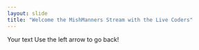 ```yaml
---
layout: slide
title: "Welcome the MishManners Stream with the Live Coders"
---
```

Your text
Use the left arrow to go back!
